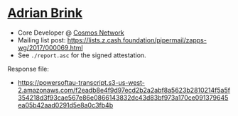 # [Adrian Brink](https://adrianbrink.com/)

* Core Developer @ [Cosmos Network](https://cosmos.network/)
* Mailing list post: <https://lists.z.cash.foundation/pipermail/zapps-wg/2017/000069.html>
* See `./report.asc` for the signed attestation.

Response file:

* https://powersoftau-transcript.s3-us-west-2.amazonaws.com/f2eadb8e4f9d97ecd2b2a2abf8a5623b2810214f5a5f354218d3f93cae567e86e0866143832dc43d83bf973a170ce091379645ea05b42aad0291d5e8a0c3fb4b
